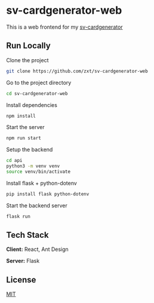 # sv-cardgenerator-web

This is a web frontend for my [sv-cardgenerator](https://github.com/zxt/sv-cardgenerator)
## Run Locally

Clone the project

```bash
git clone https://github.com/zxt/sv-cardgenerator-web
```

Go to the project directory

```bash
cd sv-cardgenerator-web
```

Install dependencies

```bash
npm install
```

Start the server

```bash
npm run start
```

Setup the backend
```bash
cd api
python3 -m venv venv
source venv/bin/activate
```

Install flask + python-dotenv
```bash
pip install flask python-dotenv
```

Start the backend server
```bash
flask run
```

  
## Tech Stack

**Client:** React, Ant Design

**Server:** Flask


## License

[MIT](https://github.com/zxt/sv-cardgenerator-web/blob/master/LICENSE)